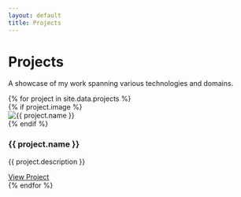 ```yaml
---
layout: default
title: Projects
---
```


<div class="hero">
  <h1 class="hero-title">Projects</h1>
  <p class="hero-subtitle">A showcase of my work spanning various technologies and domains.</p>
</div>

<section class="section">
  <div class="card-grid">
    {% for project in site.data.projects %}
    <div class="card project-card">
      {% if project.image %}
      <div class="card-image">
        <img src="{{ project.image | relative_url }}" alt="{{ project.name }}" loading="lazy">
      </div>
      {% endif %}
      <div class="card-content">
        <h3 class="card-title">{{ project.name }}</h3>
        <p class="card-description">{{ project.description }}</p>
        <a href="{{ project.link }}" class="card-link" target="_blank">View Project</a>
      </div>
    </div>
    {% endfor %}
  </div>
</section>